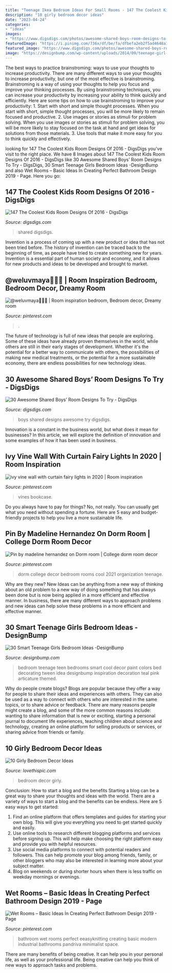 ```yaml
---
title: "Teenage Ikea Bedroom Ideas For Small Rooms - 147 The Coolest Kids Room Designs Of 2016"
description: "10 girly bedroom decor ideas"
date: "2023-04-24"
categories:
- "ideas"
images:
- "https://www.digsdigs.com/photos/awesome-shared-boys-room-designs-to-try-1.jpg"
featuredImage: "https://i.pinimg.com/736x/df/be/fa/dfbefa2eb2f5ad4648a122de20fac6ae.jpg"
featured_image: "https://www.digsdigs.com/photos/awesome-shared-boys-room-designs-to-try-1.jpg"
image: "https://designbump.com/wp-content/uploads/2014/09/teenage-girl-bedroom-ideaas-003.jpg"
---
```



The best ways to practice brainstroming: ways to use your thoughts to increase productivity.
There are many different ways to use your thoughts to increase productivity, but one of the most effective is brainstroming. Brainstroming is a way of using your thoughts to help you focus and improve your thinking processes. By using brainstroming techniques, you can increase your productivity by increasing your ability to think quickly and efficiently. Here are some tips on how to use brainstroming to improve your productivity: 1. Start with short and simple thought processes. When you start with short, simple thought processes, you will be more likely to remain focused and productive. 2. Use images or stories as stimuli for problem solving. When you use images or stories as stimuli for problem solving, you will be more likely to stay focused on the task at hand and get ideas for solutions from those materials. 3. Use tools that make it more easy for you to think quickly and effectively.

	

		
looking for 147 The Coolest Kids Room Designs Of 2016 - DigsDigs you've visit to the right place. We have 8 Images about 147 The Coolest Kids Room Designs Of 2016 - DigsDigs like 30 Awesome Shared Boys’ Room Designs To Try - DigsDigs, 30 Smart Teenage Girls Bedroom Ideas -DesignBump and also Wet Rooms – Basic Ideas İn Creating Perfect Bathroom Design 2019 - Page. Here you go:
		
    
## 147 The Coolest Kids Room Designs Of 2016 - DigsDigs

<img loading=lazy src="https://www.digsdigs.com/photos/21-cool-shared-teen-boys-rooms-cover.jpg?_t=1483623519" onerror="this.onerror=null;this.src='https://tse3.mm.bing.net/th?id=OIP.s-Oi-1Q2qZIWY6gkkIubkAHaLG&amp;pid=15.1';" alt="147 The Coolest Kids Room Designs Of 2016 - DigsDigs">

_Source: digsdigs.com_

>shared digsdigs. 

	

Invention is a process of coming up with a new product or idea that has not been tried before. The history of invention can be traced back to the beginning of time, as people have tried to create something new for years. Invention is a essential part of human society and economy, and it allows for new products and ideas to be developed and brought to market.

    
## @weluvmaya🧛🏽‍♀️ | Room Inspiration Bedroom, Bedroom Decor, Dreamy Room

<img loading=lazy src="https://i.pinimg.com/736x/b3/6d/d4/b36dd4789ad3d249bab9aef09e9393b3.jpg" onerror="this.onerror=null;this.src='https://tse1.mm.bing.net/th?id=OIP.8X80ezZIdAvAkbeWZ59yRAHaJ3&amp;pid=15.1';" alt="@weluvmaya🧛🏽‍♀️ | Room inspiration bedroom, Bedroom decor, Dreamy room">

_Source: pinterest.com_

>. 

	

The future of technology is full of new ideas that people are exploring. Some of these ideas have already proven themselves in the world, while others are still in their early stages of development. Whether it's the potential for a better way to communicate with others, the possibilities of making new medical treatments, or the potential for a more sustainable economy, there are endless possibilities for new technology ideas.

    
## 30 Awesome Shared Boys’ Room Designs To Try - DigsDigs

<img loading=lazy src="https://www.digsdigs.com/photos/awesome-shared-boys-room-designs-to-try-1.jpg" onerror="this.onerror=null;this.src='https://tse4.mm.bing.net/th?id=OIP.0Wlt5tip0y87IpAku2ybzAHaLH&amp;pid=15.1';" alt="30 Awesome Shared Boys’ Room Designs To Try - DigsDigs">

_Source: digsdigs.com_

>boys shared designs awesome try digsdigs. 

	

Innovation is a constant in the business world, but what does it mean for businesses? In this article, we will explore the definition of innovation and some examples of how it has been used in business.

    
## Ivy Vine Wall With Curtain Fairy Lights In 2020 | Room Inspiration

<img loading=lazy src="https://i.pinimg.com/736x/2e/df/d7/2edfd7667b2f9ce17aaed1189c907990.jpg" onerror="this.onerror=null;this.src='https://tse1.mm.bing.net/th?id=OIP.Jl23TedHmRGhDkIl__MkmgHaNK&amp;pid=15.1';" alt="ivy vine wall with curtain fairy lights in 2020 | Room inspiration">

_Source: pinterest.com_

>vines bookcase. 

	

Do you always have to pay for things? No, not really. You can usually get what you need without spending a fortune. Here are 5 easy and budget-friendly projects to help you live a more sustainable life.

    
## Pin By Madeline Hernandez On Dorm Room | College Dorm Room Decor

<img loading=lazy src="https://i.pinimg.com/736x/df/be/fa/dfbefa2eb2f5ad4648a122de20fac6ae.jpg" onerror="this.onerror=null;this.src='https://tse2.mm.bing.net/th?id=OIP.bZj_brF_SnNpC331Y8HyPwHaJ3&amp;pid=15.1';" alt="Pin by madeline hernandez on Dorm room | College dorm room decor">

_Source: pinterest.com_

>dorm college decor bedroom rooms cool 2021 organization teenage. 

	

Why are they new?
New Ideas can be anything from a new way of thinking about an old problem to a new way of doing something that has always been done but is now being applied in a more efficient and effective manner. In business, there are many different ways to approach problems and new ideas can help solve these problems in a more efficient and effective manner.

    
## 30 Smart Teenage Girls Bedroom Ideas -DesignBump

<img loading=lazy src="https://designbump.com/wp-content/uploads/2014/09/teenage-girl-bedroom-ideaas-003.jpg" onerror="this.onerror=null;this.src='https://tse1.mm.bing.net/th?id=OIP.n1ZGMTXK31irc-csM-0zjQHaJ4&amp;pid=15.1';" alt="30 Smart Teenage Girls Bedroom Ideas -DesignBump">

_Source: designbump.com_

>bedroom teenage teen bedrooms smart cool decor paint colors bed decorating tween idea designbump inspiration decoration teal pink articature themed. 

	

Why do people create blogs?
Blogs are popular because they offer a way for people to share their ideas and experiences with others. They can also be used as a way to connect with others who are interested in the same topics, or to share advice or feedback. There are many reasons people might create a blog, and some of the more common reasons include: wanting to share information that is new or exciting, starting a personal journal to document life experiences, teaching children about science and technology, creating an online platform for selling products or services, or sharing advice from friends or family.

    
## 10 Girly Bedroom Decor Ideas

<img loading=lazy src="http://www.lovethispic.com/uploaded_images/blogs/10-Girly-Bedroom-Decor-Ideas-122-4.jpg" onerror="this.onerror=null;this.src='https://tse2.mm.bing.net/th?id=OIP.TYNFqcXQ4tFs-pipKvNPsQHaLH&amp;pid=15.1';" alt="10 Girly Bedroom Decor Ideas">

_Source: lovethispic.com_

>bedroom decor girly. 

	

Conclusion: How to start a blog and the benefits
Starting a blog can be a great way to share your thoughts and ideas with the world. There are a variety of ways to start a blog and the benefits can be endless. Here are 5 easy ways to get started:
1. Find an online platform that offers templates and guides for starting your own blog. This will give you everything you need to get started quickly and easily.
2. Use online tools to research different blogging platforms and services before signing up. This will help make choosing the right platform easy and provide you with helpful resources.
3. Use social media platforms to connect with potential readers and followers. This can help promote your blog among friends, family, or other bloggers who may also be interested in learning more about your subject matter.
4. Blog on weekends or during shorter hours when there is less traffic on weekday mornings or evenings.

    
## Wet Rooms – Basic Ideas İn Creating Perfect Bathroom Design 2019 - Page

<img loading=lazy src="https://i.pinimg.com/736x/00/63/0e/00630edf68310b8f9857adaae76326f4.jpg" onerror="this.onerror=null;this.src='https://tse3.mm.bing.net/th?id=OIP.Vzt-FrBJY44X0CQEglQ8ygHaLJ&amp;pid=15.1';" alt="Wet Rooms – Basic Ideas İn Creating Perfect Bathroom Design 2019 - Page">

_Source: pinterest.com_

>bathroom wet rooms perfect eeasyknitting creating basic modern industrial bathrooms pandriva minimalist space. 

	

There are many benefits of being creative. It can help you in your personal life, as well as your professional life. Being creative can help you think of new ways to approach tasks and problems.

